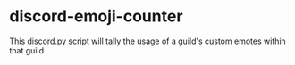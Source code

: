 # discord-emoji-counter
This discord.py script will tally the usage of a guild's custom emotes within that guild
